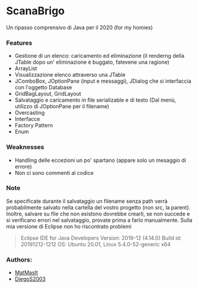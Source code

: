 # ScanaBrigo
Un ripasso comprensivo di Java per il 2020 (for my homies)
### Features
* Gestione di un elenco: caricamento ed eliminazione (il renderng della JTable dopo un' eliminazione è buggato, fatevene una ragione)
* ArrayList
* Visualizzazione elenco attraverso una JTable
* JComboBox, JOptionPane (input e messaggi), JDialog che si interfaccia con l'oggetto Database
* GridBagLayout, GridLayout
* Salvataggio e caricamento in file serializable e di testo (Dal menù, utilizzo di JOptionPane per il filename)
* Overcasting
* Interfacce
* Factory Pattern 
* Enum

### Weaknesses
* Handling delle eccezioni un po' spartano (appare solo un mesaggio di errore)
* Non ci sono commenti al codice
### Note
Se specificate durante il salvataggio un filename senza path verrà probabilmente salvato nella cartella del vostro progetto (non src, la parent).
Inoltre, salvare su file che non esistono dovrebbe crearli, se non succede e si verificano errori nel salvataggio, provate prima a farlo manualmente.
Sulla mia versione di Eclipse non ho riscontrato problemi 
>Eclipse IDE for Java Developers
>Version: 2019-12 (4.14.0)
>Build id: 20191212-1212
>OS: Ubuntu 20.01, Linux 5.4.0-52-generic x64
### Authors:
* [MatMasIt](https://github.com/DiegoS2003)
* [DiegoS2003](https://github.com/DiegoS2003)
